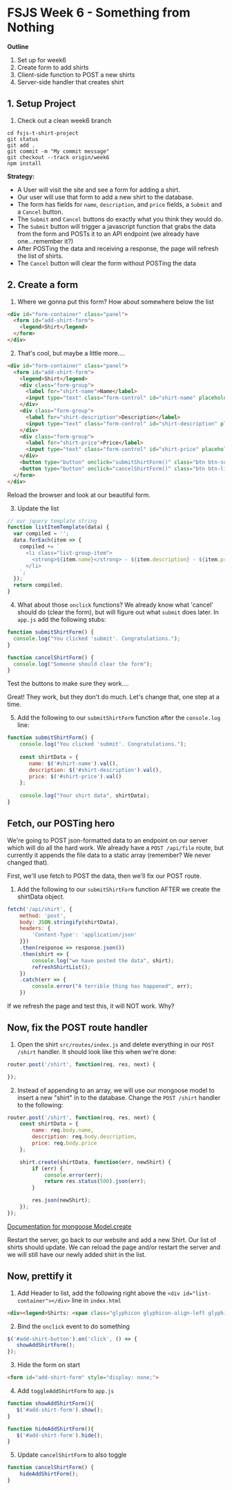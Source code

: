 # FSJS Week 6 - Something from Nothing

**Outline**

1. Set up for week6
2. Create form to add shirts
4. Client-side function to POST a new shirts
5. Server-side handler that creates shirt


## 1. Setup Project
1. Check out a clean week6 branch
```
cd fsjs-t-shirt-project
git status
git add .
git commit -m "My commit message"
git checkout --track origin/week6
npm install
```

**Strategy:** 
* A User will visit the site and see a form for adding a shirt.  
* Our user will use that form to add a new shirt to the database.  
* The form has fields for `name`, `description`, and `price` fields, a `Submit` and a `Cancel` button.  
* The `Submit` and `Cancel` buttons do exactly what you think they would do.  
* The `Submit` button will trigger a javascript function that grabs the data from the form and POSTs it to an API endpoint (we already have one...remember it?)
* After POSTing the data and receiving a response, the page will refresh the list of shirts.
* The `Cancel` button will clear the form without POSTing the data

## 2. Create a form

1. Where we gonna put this form?  How about somewhere below the list
```html
<div id="form-container" class="panel">
  <form id="add-shirt-form">
    <legend>Shirt</legend>
  </form>
</div>
```

2. That's cool, but maybe a little more....
```html
<div id="form-container" class="panel">
  <form id="add-shirt-form">
    <legend>Shirt</legend>
    <div class="form-group">
      <label for="shirt-name">Name</label>
      <input type="text" class="form-control" id="shirt-name" placeholder="Name">
    </div>
    <div class="form-group">
      <label for="shirt-description">Description</label>
      <input type="text" class="form-control" id="shirt-description" placeholder="Description">
    </div>
    <div class="form-group">
      <label for="shirt-price">Price</label>
      <input type="text" class="form-control" id="shirt-price" placeholder="Price">
    </div>
    <button type="button" onclick="submitShirtForm()" class="btn btn-success">Submit</button>
    <button type="button" onclick="cancelShirtForm()" class="btn btn-link">cancel</button>
  </form>
</div>
```
Reload the browser and look at our beautiful form.

3. Update the list
```javascript
// our jquery template string
function listItemTemplate(data) {
  var compiled = '';
  data.forEach(item => {
    compiled += `
      <li class="list-group-item">
        <strong>${item.name}</strong> - ${item.description} - ${item.price}
      </li>
    `;
  });
  return compiled;
}
```


4. What about those `onclick` functions?  We already know what 'cancel' should do (clear the form), but will figure out what `submit` does later.  In `app.js` add the following stubs:
```javascript
function submitShirtForm() {
  console.log("You clicked 'submit'. Congratulations.");
}

function cancelShirtForm() {
  console.log("Someone should clear the form");
}
```
Test the buttons to make sure they work....

Great! They work, but they don't do much. Let's change that, one step at a time.

5. Add the following to our `submitShirtForm` function after the `console.log` line:
```javascript
function submitShirtForm() {
    console.log("You clicked 'submit'. Congratulations.");
    
    const shirtData = {
       name: $('#shirt-name').val(),
       description: $('#shirt-description').val(),
       price: $('#shirt-price').val()
    };
    
    console.log("Your shirt data", shirtData);
}
 ```

## Fetch, our POSTing hero

We're going to POST json-formatted data to an endpoint on our server which will do all the hard work.  We already have a `POST /api/file` route, but currently it appends the file data to a static array (remember?  We never changed that).

First, we'll use fetch to POST the data, then we'll fix our POST route.

1. Add the following to our `submitShirtForm` function AFTER we create the shirtData object.
```javascript
fetch('/api/shirt', {
    method: 'post',
    body: JSON.stringify(shirtData),
    headers: {
        'Content-Type': 'application/json'
    }})
    .then(response => response.json())
    .then(shirt => {
        console.log("we have posted the data", shirt);
        refreshShirtList();
    })
    .catch(err => {
        console.error("A terrible thing has happened", err);
    }) 
```
If we refresh the page and test this, it will NOT work. Why?


## Now, fix the POST route handler

1. Open the shirt `src/routes/index.js` and delete everything in our `POST /shirt` handler.  It should look like this when we're done:
```javascript
router.post('/shirt', function(req, res, next) {

});
```

2. Instead of appending to an array, we will use our mongoose model to insert a new "shirt" in to the database.  Change the `POST /shirt` handler to the following:
```javascript
router.post('/shirt', function(req, res, next) {
    const shirtData = {
        name: req.body.name,
        description: req.body.description,
        price: req.body.price
    };

    shirt.create(shirtData, function(err, newShirt) {
        if (err) {
            console.error(err);
            return res.status(500).json(err);
        }

        res.json(newShirt);
    });
});
```
[Documentation for mongoose Model.create](http://mongoosejs.com/docs/api.html#model_Model.create)

Restart the server, go back to our website and add a new Shirt.  Our list of shirts should update.  We can reload the page and/or restart the server and we will still have our newly added shirt in the list.
  
  
## Now, prettify it
 1. Add Header to list, add the following right above the `<div id="list-container"></div>` line in `index.html`
 ```html
<div><legend>Shirts: <span class="glyphicon glyphicon-align-left glyphicon-plus-sign" aria-hidden="true" onclick="toggleAddShirtForm()"></span></legend></div>
```

 2. Bind the `onclick` event to do something

```javascript
$('#add-shirt-button').on('click', () => {
   showAddShirtForm();
});
```

 3. Hide the form on start
```html
<form id="add-shirt-form" style="display: none;">
```

 4. Add `toggleAddShirtForm` to `app.js`
 ```javascript
function showAddShirtForm(){
    $('#add-shirt-form').show();
}

function hideAddShirtForm(){
    $('#add-shirt-form').hide();
}
```

 5. Update `cancelShirtForm` to also toggle
```javascript
function cancelShirtForm() {
    hideAddShirtForm();
}
```

